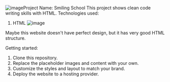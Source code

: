 ![image](https://github.com/urfan03/holbertonschool-web-development/assets/83137111/fb275140-0e04-472a-b91f-daa0225cab3d)Project Name: Smiling School
This project shows clean code writing skills with HTML.
Technologies used:
1. HTML
![image](https://github.com/urfan03/holbertonschool-web-development/assets/83137111/c1dc5396-b929-4dff-9504-a14f5d064517)


Maybe this website doesn't have perfect design, but it has very good HTML structure.

Getting started:

1. Clone this repository.
2. Replace the placeholder images and content with your own.
3. Customize the styles and layout to match your brand.
4. Deploy the website to a hosting provider.
